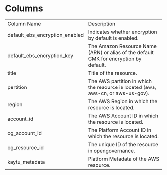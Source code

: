 # Columns  

<table>
	<tr><td>Column Name</td><td>Description</td></tr>
	<tr><td>default_ebs_encryption_enabled</td><td>Indicates whether encryption by default is enabled.</td></tr>
	<tr><td>default_ebs_encryption_key</td><td>The Amazon Resource Name (ARN) or alias of the default CMK for encryption by default.</td></tr>
	<tr><td>title</td><td>Title of the resource.</td></tr>
	<tr><td>partition</td><td>The AWS partition in which the resource is located (aws, aws-cn, or aws-us-gov).</td></tr>
	<tr><td>region</td><td>The AWS Region in which the resource is located.</td></tr>
	<tr><td>account_id</td><td>The AWS Account ID in which the resource is located.</td></tr>
	<tr><td>og_account_id</td><td>The Platform Account ID in which the resource is located.</td></tr>
	<tr><td>og_resource_id</td><td>The unique ID of the resource in opengovernance.</td></tr>
	<tr><td>kaytu_metadata</td><td>Platform Metadata of the AWS resource.</td></tr>
</table>
